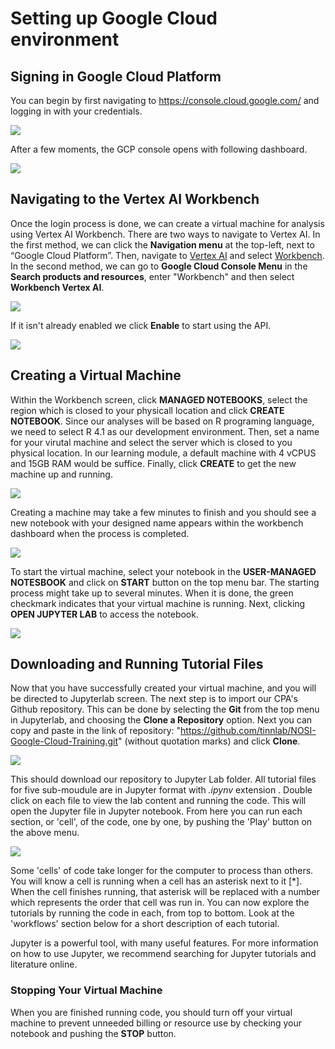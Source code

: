 # Setting up Google Cloud environment

## Signing in Google Cloud Platform
You can begin by first navigating to https://console.cloud.google.com/ and logging in with your credentials. 

![](./images/SettingGC/Login.png)

After a few moments, the GCP console opens with following dashboard.

![](./images/SettingGC/Dashboard.png)

## Navigating to the Vertex AI Workbench

Once the login process is done, we can create a virtual machine for analysis using Vertex AI Workbench. There are two ways to navigate to Vertex AI. In the first method, we can click the __Navigation menu__ at the top-left, next to “Google Cloud Platform”. Then, navigate to <a href="https://console.cloud.google.com/vertex-ai">Vertex AI</a> and select <a href="https://console.cloud.google.com/vertex-ai/workbench">Workbench</a>. In the second method, we can 
 go to __Google Cloud Console Menu__ in the __Search products and resources__, enter "Workbench" and then select __Workbench Vertex AI__.

![](./images/SettingGC/Vertex-1.png)

If it isn't already enabled we click __Enable__ to start using the API.

![](./images/SettingGC/Enable_API.png)

## Creating a Virtual Machine

Within the Workbench screen, click __MANAGED NOTEBOOKS__, select the region which is closed to your physicall location and click __CREATE NOTEBOOK__. Since our analyses will be based on R programing language, we need to select R 4.1 as our development environment. Then, set a name for your virutal machine and select the server which is closed to you physical location. In our learning module, a default machine with 4 vCPUS and 15GB RAM would be suffice. Finally, click __CREATE__ to get the new machine up and running.

![](./images/SettingGC/Create_Notebook.png)

Creating a machine may take a few minutes to finish and you should see a new notebook with your designed name appears within the workbench dashboard when the process is completed. 

![](./images/SettingGC/New_Notebook.png)

To start the virtual machine, select your notebook in the __USER-MANAGED NOTESBOOK__ and click on __START__ button on the top menu bar. The starting process might take up to several minutes. When it is done, the green checkmark indicates that your virtual machine is running.  Next, clicking __OPEN JUPYTER LAB__ to access the notebook.

![](./images/SettingGC/Start_Machine.png)

## Downloading and Running Tutorial Files

Now that you have successfully created your virtual machine, and you will be directed to Jupyterlab screen. The next step is to import our CPA's Github repository. This can be done by selecting the __Git__ from the top menu in Jupyterlab, and choosing the __Clone a Repository__ option. 
Next you can copy and paste in the link of repository: "https://github.com/tinnlab/NOSI-Google-Cloud-Training.git" (without quotation marks) and click __Clone__.

![](./images/SettingGC/Clone_Git.png)

This should download our repository to Jupyter Lab folder. All tutorial files for five sub-moudule are in Jupyter format with *.ipynv* extension . Double click on each file to view the lab content and running the code. This will open the Jupyter file in Jupyter notebook. From here you can run each section, or 'cell', of the code, one by one, by pushing the 'Play' button on the above menu.

![](./images/SettingGC/Run_Cell.png)

Some 'cells' of code take longer for the computer to process than others. You will know a cell is running when a cell has an asterisk next to it \[\*\]. When the cell finishes running, that asterisk will be replaced with a number which represents the order that cell was run in. You can now explore the tutorials by running the code in each, from top to bottom. Look at the 'workflows' section below for a short description of each tutorial.

Jupyter is a powerful tool, with many useful features. For more information on how to use Jupyter, we recommend searching for Jupyter tutorials and literature online.

### Stopping Your Virtual Machine

When you are finished running code, you should turn off your virtual machine to prevent unneeded billing or resource use by checking your notebook and pushing the __STOP__ button.

